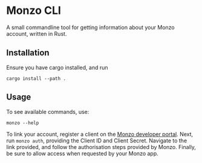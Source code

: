 Monzo CLI
===

A small commandline tool for getting information about your Monzo account, written in Rust.

Installation
---
Ensure you have cargo installed, and run
```
cargo install --path .
```

Usage
---
To see available commands, use:
```
monzo --help
```

To link your account, register a client on the [Monzo developer portal](https://developers.monzo.com/).
Next, run `monzo auth`, providing the Client ID and Client Secret.
Navigate to the link provided, and follow the authorisation steps provided by Monzo.
Finally, be sure to allow access when requested by your Monzo app.

